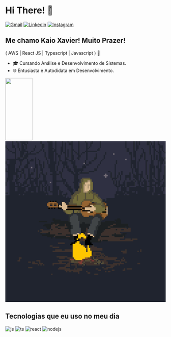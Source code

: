<h1>Hi There! 👋</h1>

[![Gmail](https://img.shields.io/badge/dm.xavierkaio@gmail.com-D14836?style=for-the-badge&logo=&logoColor=white)](mailto:dm.xavierkaio@gmail.com)
[![Linkedin](https://img.shields.io/badge/LinkedIn-0077B5?style=for-the-badge&logo=linkedin&logoColor=white)]()
[![Instagram](https://img.shields.io/badge/Instagram-E4405F?style=for-the-badge&logo=instagram&logoColor=white)](https://instagram.com/kaioxavierz)


## Me chamo Kaio Xavier! Muito Prazer!
( AWS | React JS | Typescript | Javascript ) 🚀
- 🎓 Cursando Análise e Desenvolvimento de Sistemas.
- 🌐 Entusiasta e Autodidata em Desenvolvimento.

<div align="left">
   <img width="41%" height="195px" src="https://github-readme-stats.vercel.app/api/top-langs/?username=kaioxavierz&layout=compact&hide_border=true&title_color=8f00ff&text_color=ffffff&bg_color=0d1117" />
</div>

<div>
   <img src="./gifs/_.gif">
</div>

## Tecnologias que eu uso no meu dia

<div style="display: inline_block">
  <img align="center" alt="js" src="https://img.shields.io/badge/JavaScript-F7DF1E?style=for-the-badge&logo=javascript&logoColor=black" />
  <img align="center" alt="ts" src="https://img.shields.io/badge/TypeScript-007ACC?style=for-the-badge&logo=typescript&logoColor=white" />
  <img align="center" alt="react" src="https://img.shields.io/badge/React-20232A?style=for-the-badge&logo=react&logoColor=61DAFB" />
  <img align="center" alt="nodejs" src="https://img.shields.io/badge/Node.js-43853D?style=for-the-badge&logo=node.js&logoColor=white" />
</div><br/>
